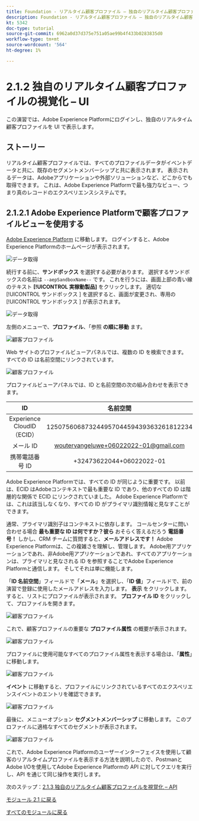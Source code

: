 ```yaml
---
title: Foundation - リアルタイム顧客プロファイル – 独自のリアルタイム顧客プロファイルを視覚化 – UI
description: Foundation - リアルタイム顧客プロファイル – 独自のリアルタイム顧客プロファイルを視覚化 – UI
kt: 5342
doc-type: tutorial
source-git-commit: 6962a0d37d375e751a05ae99b4f433b0283835d0
workflow-type: tm+mt
source-wordcount: '564'
ht-degree: 1%

---
```


# 2.1.2 独自のリアルタイム顧客プロファイルの視覚化 – UI

この演習では、Adobe Experience Platformにログインし、独自のリアルタイム顧客プロファイルを UI で表示します。

## ストーリー

リアルタイム顧客プロファイルでは、すべてのプロファイルデータがイベントデータと共に、既存のセグメントメンバーシップと共に表示されます。 表示されるデータは、Adobeアプリケーションや外部ソリューションなど、どこからでも取得できます。 これは、Adobe Experience Platformで最も強力なビュー、つまり真のレコードのエクスペリエンスシステムです。

## 2.1.2.1 Adobe Experience Platformで顧客プロファイルビューを使用する

[Adobe Experience Platform](https://experience.adobe.com/platform) に移動します。 ログインすると、Adobe Experience Platformのホームページが表示されます。

![データ取得](../../datacollection/module1.2/images/home.png)

続行する前に、**サンドボックス** を選択する必要があります。 選択するサンドボックスの名前は ``--aepSandboxName--`` です。 これを行うには、画面上部の青い線のテキスト **[!UICONTROL 実稼動製品]** をクリックします。 適切な [!UICONTROL  サンドボックス ] を選択すると、画面が変更され、専用の [!UICONTROL  サンドボックス ] が表示されます。

![データ取得](../../datacollection/module1.2/images/sb1.png)

左側のメニューで、**プロファイル**、「参照 **の順に移動** ます。

![ 顧客プロファイル ](./images/homemenu.png)

Web サイトのプロファイルビューアパネルでは、複数の ID を検索できます。 すべての ID は名前空間にリンクされています。

![ 顧客プロファイル ](./images/identities.png)

プロファイルビューアパネルでは、ID と名前空間の次の組み合わせを表示できます。

| ID | 名前空間 |
|:-------------:| :---------------:|
| Experience CloudID （ECID） | 12507560687324495704459439363261812234 |
| メール ID | woutervangeluwe+06022022-01@gmail.com |
| 携帯電話番号 ID | +32473622044+06022022-01 |

Adobe Experience Platformでは、すべての ID が同じように重要です。 以前は、ECID はAdobeコンテキストで最も重要な ID であり、他のすべての ID は階層的な関係で ECID にリンクされていました。 Adobe Experience Platformでは、これは該当しなくなり、すべての ID がプライマリ識別情報と見なすことができます。

通常、プライマリ識別子はコンテキストに依存します。 コールセンターに問い合わせる場合 **最も重要な ID は何ですか？彼ら** おそらく答えるだろう **電話番号！** しかし、CRM チームに質問すると、**メールアドレスです！** Adobe Experience Platformは、この複雑さを理解し、管理します。 Adobe用アプリケーションであれ、非Adobe用アプリケーションであれ、すべてのアプリケーションは、プライマリと見なされる ID を参照することでAdobe Experience Platformと通信します。 そしてそれは単に機能します。

「**ID 名前空間**」フィールドで「**メール**」を選択し、「**ID 値**」フィールドで、前の演習で登録に使用したメールアドレスを入力します。 **表示** をクリックします。 すると、リストにプロファイルが表示されます。 **プロファイル ID** をクリックして、プロファイルを開きます。

![ 顧客プロファイル ](./images/popupecid.png)

これで、顧客プロファイルの重要な **プロファイル属性** の概要が表示されます。

![ 顧客プロファイル ](./images/profile.png)

プロファイルに使用可能なすべてのプロファイル属性を表示する場合は、「**属性**」に移動します。

![ 顧客プロファイル ](./images/profilattr.png)

**イベント** に移動すると、プロファイルにリンクされているすべてのエクスペリエンスイベントのエントリを確認できます。

![ 顧客プロファイル ](./images/profileee.png)

最後に、メニューオプション **セグメントメンバーシップ** に移動します。 このプロファイルに適格なすべてのセグメントが表示されます。

![ 顧客プロファイル ](./images/profileseg.png)

これで、Adobe Experience Platformのユーザーインターフェイスを使用して顧客のリアルタイムプロファイルを表示する方法を説明したので、PostmanとAdobe I/Oを使用してAdobe Experience Platformの API に対してクエリを実行し、API を通じて同じ操作を実行します。

次のステップ：[2.1.3 独自のリアルタイム顧客プロファイルを視覚化 – API](./ex3.md)

[モジュール 2.1 に戻る](./real-time-customer-profile.md)

[すべてのモジュールに戻る](../../../overview.md)
